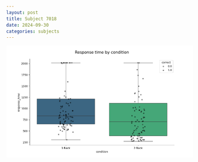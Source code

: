 ```yaml
---
layout: post
title: Subject 7018
date: 2024-09-30
categories: subjects
---
```


![](data/7018/run-1/7018_ATS_rt.png)
